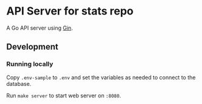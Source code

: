 # API Server for stats repo
A Go API server using [Gin](https://github.com/gin-gonic/gin).

## Development
### Running locally
Copy `.env-sample` to `.env` and set the variables as needed to connect to the database.

Run `make server` to start web server on `:8080`.
